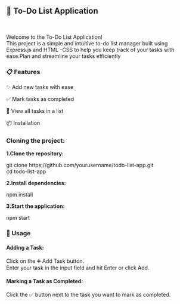 <h2>📝 To-Do List Application</h2><br>
<p>Welcome to the To-Do List Application!<br> This project is a simple and intuitive to-do list manager built using Express.js and HTML -CSS to help you keep track of your tasks with ease.Plan and streamline your tasks efficiently </p>

<h3>📋 Features</h3>
<p>✨ Add new tasks with ease</p>
<p>✅ Mark tasks as completed</p>
<p>📅 View all tasks in a list</p>
<p>📦 Installation</p>

<h3>Cloning the project:</h3>

<b>1.Clone the repository:</b><br>
<p></p>
git clone https://github.com/yourusername/todo-list-app.git<br>
cd todo-list-app<br>
<p></p>
<b>2.Install dependencies:</b><br>
<p></p>
npm install<br>
<p></p>
<b>3.Start the application:</b><br>
<p></p>
npm start<br>

<h3>🚀 Usage</h3>

<p><h4>Adding a Task:</h4></p>
<p></p>
Click on the ➕ Add Task button.<br>
Enter your task in the input field and hit Enter or click Add.<br>

<p><h4>Marking a Task as Completed:</h4></p>
<p></p>
Click the ✅ button next to the task you want to mark as completed.<br>
